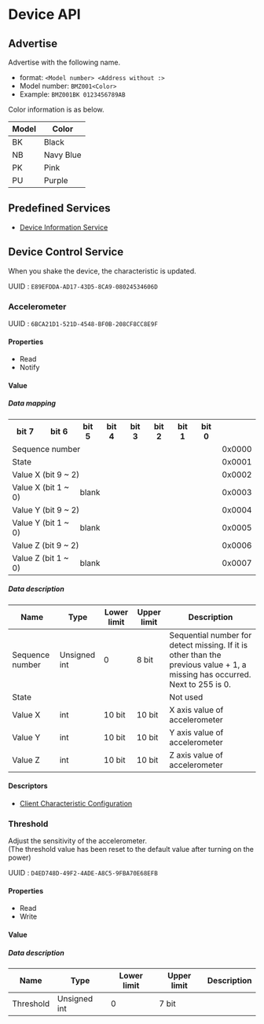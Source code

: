 # Device API
## Advertise
Advertise with the following name.

* format: `<Model number> <Address without :>`
* Model number: `BMZ001<Color>`
* Example: `BMZ001BK 0123456789AB`

Color information is as below.

| Model | Color |
| --- | --- |
| BK | Black |
| NB | Navy Blue |
| PK | Pink |
| PU | Purple |


## Predefined Services
* [Device Information Service](https://www.bluetooth.com/specifications/gatt/viewer?attributeXmlFile=org.bluetooth.service.device_information.xml)


## Device Control Service
When you shake the device, the characteristic is updated.

UUID
: `E89EFDDA-AD17-43D5-8CA9-08024534606D`

### Accelerometer
UUID
: `6BCA21D1-521D-4548-BF0B-208CF8CC8E9F`

#### Properties
* Read
* Notify

#### Value
##### Data mapping
<table>
<tr><th>bit 7</th><th>bit 6</th><th>bit 5</th><th>bit 4</th><th>bit 3</th><th>bit 2</th><th>bit 1</th><th>bit 0</th><th></th></tr>
<tr><td colspan="8">Sequence number</td><td>0x0000</td></tr>
<tr><td colspan="8">State</td><td>0x0001</td></tr>
<tr><td colspan="8">Value X (bit 9 ~ 2)</td><td>0x0002</td></tr>
<tr><td colspan="2">Value X (bit 1 ~ 0)</td><td colspan="6">blank</td><td>0x0003</td></tr>
<tr><td colspan="8">Value Y (bit 9 ~ 2)</td><td>0x0004</td></tr>
<tr><td colspan="2">Value Y (bit 1 ~ 0)</td><td colspan="6">blank</td><td>0x0005</td></tr>
<tr><td colspan="8">Value Z (bit 9 ~ 2)</td><td>0x0006</td></tr>
<tr><td colspan="2">Value Z (bit 1 ~ 0)</td><td colspan="6">blank</td><td>0x0007</td></tr>
</table>

##### Data description

| Name | Type | Lower limit | Upper limit | Description |  
| --- | --- | --- | --- | --- |  
| Sequence number | Unsigned int | 0 | 8 bit | Sequential number for detect missing. If it is other than the previous value + 1, a missing has occurred. Next to 255 is 0. |  
| State |  |  |  | Not used |  
| Value X | int | 10 bit | 10 bit | X axis value of accelerometer |  
| Value Y | int | 10 bit | 10 bit | Y axis value of accelerometer |  
| Value Z | int | 10 bit | 10 bit | Z axis value of accelerometer |  

#### Descriptors
* [Client Characteristic Configuration](https://www.bluetooth.com/ja-jp/specifications/gatt/viewer?attributeXmlFile=org.bluetooth.descriptor.gatt.client_characteristic_configuration.xml)

### Threshold
Adjust the sensitivity of the accelerometer.  
(The threshold value has been reset to the default value after turning on the power)

UUID
: `D4ED748D-49F2-4ADE-A8C5-9FBA70E68EFB`

#### Properties
* Read
* Write

#### Value
##### Data description

| Name | Type | Lower limit | Upper limit | Description |
| ------------- | ------------- | ------------- | ------------- | ------------- |
| Threshold | Unsigned int | 0 | 7 bit |  |

